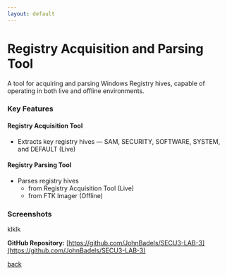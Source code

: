 ```yaml
---
layout: default
---
```


# Registry Acquisition and Parsing Tool
A tool for acquiring and parsing Windows Registry hives, capable of operating in both live and offline environments.

### Key Features
#### Registry Acquisition Tool
- Extracts key registry hives — SAM, SECURITY, SOFTWARE, SYSTEM, and DEFAULT (Live)

#### Registry Parsing Tool
- Parses registry hives
  - from Registry Acquisition Tool (Live)
  - from FTK Imager (Offline)

### Screenshots
klklk

**GitHub Repository:** [https://github.com/JohnBadels/SECU3-LAB-3](https://github.com/JohnBadels/SECU3-LAB-3)

[back](./index.md)
